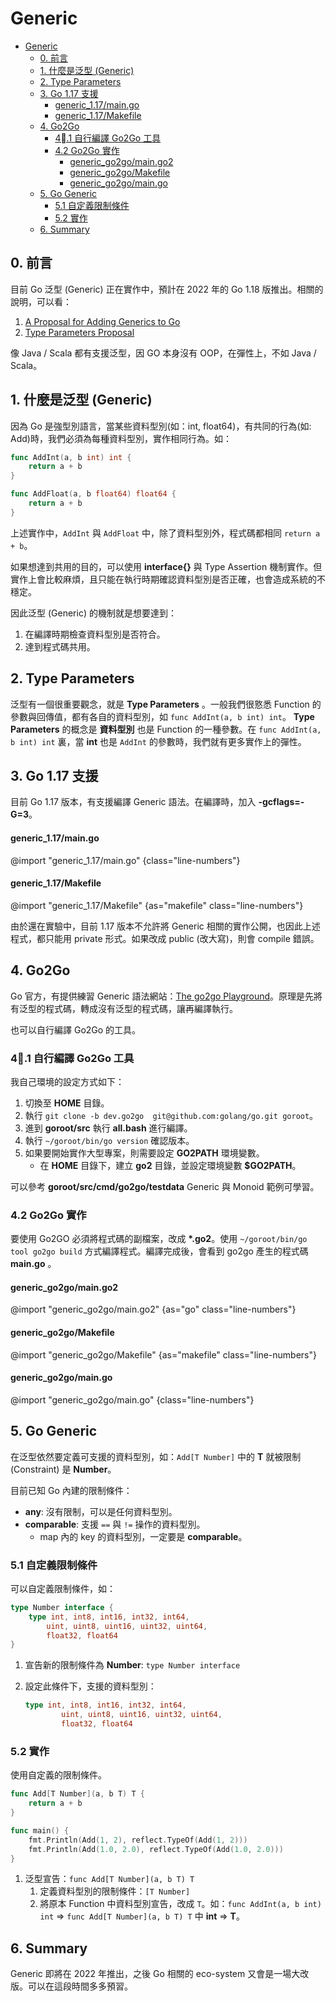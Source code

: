 # Generic


<!-- @import "[TOC]" {cmd="toc" depthFrom=1 depthTo=6 orderedList=false} -->

<!-- code_chunk_output -->

- [Generic](#generic)
  - [0. 前言](#0-前言)
  - [1. 什麼是泛型 (Generic)](#1-什麼是泛型-generic)
  - [2. Type Parameters](#2-type-parameters)
  - [3. Go 1.17 支援](#3-go-117-支援)
      - [generic_1.17/main.go](#generic_117maingo)
      - [generic_1.17/Makefile](#generic_117makefile)
  - [4. Go2Go](#4-go2go)
    - [4.1 自行編譯 Go2Go 工具](#41-自行編譯-go2go-工具)
    - [4.2 Go2Go 實作](#42-go2go-實作)
      - [generic_go2go/main.go2](#generic_go2gomaingo2)
      - [generic_go2go/Makefile](#generic_go2gomakefile)
      - [generic_go2go/main.go](#generic_go2gomaingo)
  - [5. Go Generic](#5-go-generic)
    - [5.1 自定義限制條件](#51-自定義限制條件)
    - [5.2 實作](#52-實作)
  - [6. Summary](#6-summary)

<!-- /code_chunk_output -->

## 0. 前言

目前 Go 泛型 (Generic) 正在實作中，預計在 2022 年的 Go 1.18 版推出。相關的說明，可以看：

1. [A Proposal for Adding Generics to Go](https://go.dev/blog/generics-proposal)
1. [Type Parameters Proposal](https://go.googlesource.com/proposal/+/refs/heads/master/design/43651-type-parameters.md)


像 Java / Scala 都有支援泛型，因 GO 本身沒有 OOP，在彈性上，不如 Java / Scala。

## 1. 什麼是泛型 (Generic)

因為 Go 是強型別語言，當某些資料型別(如：int, float64)，有共同的行為(如: Add)時，我們必須為每種資料型別，實作相同行為。如：

```go {.line-numbers}
func AddInt(a, b int) int {
	return a + b
}

func AddFloat(a, b float64) float64 {
	return a + b
}
```

上述實作中，`AddInt` 與 `AddFloat` 中，除了資料型別外，程式碼都相同 `return a + b`。

如果想達到共用的目的，可以使用 __interface{}__ 與 Type Assertion 機制實作。但實作上會比較麻煩，且只能在執行時期確認資料型別是否正確，也會造成系統的不穩定。

因此泛型 (Generic) 的機制就是想要達到：

1. 在編譯時期檢查資料型別是否符合。
1. 達到程式碼共用。

## 2. Type Parameters

泛型有一個很重要觀念，就是 __Type Parameters__ 。一般我們很憝悉 Function 的參數與回傳值，都有各自的資料型別，如 `func AddInt(a, b int) int`。 __Type Parameters__ 的概念是 __資料型別__ 也是 Function 的一種參數。在 `func AddInt(a, b int) int` 裏，當 __int__ 也是 `AddInt` 的參數時，我們就有更多實作上的彈性。

## 3. Go 1.17 支援

目前 Go 1.17 版本，有支援編譯 Generic 語法。在編譯時，加入 __-gcflags=-G=3__。

#### generic_1.17/main.go

@import "generic_1.17/main.go" {class="line-numbers"}

#### generic_1.17/Makefile

@import "generic_1.17/Makefile" {as="makefile" class="line-numbers"}

由於還在實驗中，目前 1.17 版本不允許將 Generic 相關的實作公開，也因此上述程式，都只能用 private 形式。如果改成 public (改大寫)，則會 compile 錯誤。
## 4. Go2Go

Go 官方，有提供練習 Generic 語法網站：[The go2go Playground](https://go2goplay.golang.org/)。原理是先將有泛型的程式碼，轉成沒有泛型的程式碼，讓再編譯執行。

也可以自行編譯 Go2Go 的工具。

### 4.1 自行編譯 Go2Go 工具

我自己環境的設定方式如下：

1. 切換至 __HOME__ 目錄。
1. 執行 `git clone -b dev.go2go  git@github.com:golang/go.git goroot`。
1. 進到 __goroot/src__ 執行 __all.bash__ 進行編譯。
1. 執行 `~/goroot/bin/go version` 確認版本。
1. 如果要開始實作大型專案，則需要設定 __GO2PATH__ 環境變數。
    - 在 __HOME__ 目錄下，建立 __go2__ 目錄，並設定環境變數 __$GO2PATH__。

可以參考 __goroot/src/cmd/go2go/testdata__ Generic 與 Monoid 範例可學習。

### 4.2 Go2Go 實作

要使用 Go2GO 必須將程式碼的副檔案，改成 __*.go2__。使用 `~/goroot/bin/go tool go2go build` 方式編譯程式。編譯完成後，會看到 go2go 產生的程式碼 __main.go__ 。

#### generic_go2go/main.go2

@import "generic_go2go/main.go2" {as="go" class="line-numbers"}

#### generic_go2go/Makefile

@import "generic_go2go/Makefile" {as="makefile" class="line-numbers"}

#### generic_go2go/main.go

@import "generic_go2go/main.go" {class="line-numbers"}

## 5. Go Generic

在泛型依然要定義可支援的資料型別，如：`Add[T Number]` 中的 __T__ 就被限制 (Constraint) 是 __Number__。

目前已知 Go 內建的限制條件：

- __any__: 沒有限制，可以是任何資料型別。
- __comparable__: 支援 `==` 與 `!=` 操作的資料型別。
  - map 內的 key 的資料型別，一定要是 __comparable__。

### 5.1 自定義限制條件

可以自定義限制條件，如：

```go {.line-numbers}
type Number interface {
	type int, int8, int16, int32, int64,
		uint, uint8, uint16, uint32, uint64,
		float32, float64
}
```

1. 宣告新的限制條件為 __Number__: `type Number interface`
1. 設定此條件下，支援的資料型別：

    ```go {.line-numbers}
    type int, int8, int16, int32, int64,
            uint, uint8, uint16, uint32, uint64,
            float32, float64
    ```

### 5.2 實作

使用自定義的限制條件。

```go {.line-numbers}
func Add[T Number](a, b T) T {
	return a + b
}

func main() {
	fmt.Println(Add(1, 2), reflect.TypeOf(Add(1, 2)))
	fmt.Println(Add(1.0, 2.0), reflect.TypeOf(Add(1.0, 2.0)))
}
```

1. 泛型宣告：`func Add[T Number](a, b T) T`
    1. 定義資料型別的限制條件：`[T Number]`
    1. 將原本 Function 中資料型別宣告，改成 `T`。如：`func AddInt(a, b int) int` => `func Add[T Number](a, b T) T` 中 __int__ => __T__。

## 6. Summary

Generic 即將在 2022 年推出，之後 Go 相關的 eco-system 又會是一場大改版。可以在這段時間多多預習。